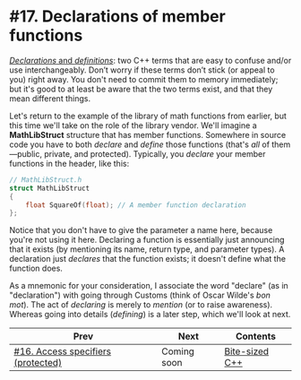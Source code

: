 # #17. Declarations of member functions

[*Declarations* and *definitions*](https://docs.microsoft.com/cpp/cpp/declarations-and-definitions-cpp): two C++ terms that are easy to confuse and/or use interchangeably. Don’t worry if these terms don’t stick (or appeal to you) right away. You don't need to commit them to memory immediately; but it's good to at least be aware that the two terms exist, and that they mean different things.

Let's return to the example of the library of math functions from earlier, but this time we'll take on the role of the library vendor. We'll imagine a **MathLibStruct** structure that has member functions. Somewhere in source code you have to both *declare* and *define* those functions (that's *all* of them&mdash;public, private, and protected). Typically, you *declare* your member functions in the header, like this:

```cpp
// MathLibStruct.h
struct MathLibStruct
{
    float SquareOf(float); // A member function declaration
};
```

Notice that you don't have to give the parameter a name here, because you're not using it here. Declaring a function is essentially just announcing that it exists (by mentioning its name, return type, and parameter types). A declaration just *declares* that the function exists; it doesn't define what the function does.

As a mnemonic for your consideration, I associate the word "declare" (as in "declaration") with going through Customs (think of Oscar Wilde's *bon mot*). The act of *declaring* is merely to *mention* (or to raise awareness). Whereas going into details (*defining*) is a later step, which we'll look at next.

|Prev|Next|Contents|
|-|-|-|
|[#16. Access specifiers (protected)](016.md)|Coming soon|[Bite-sized C++](../README.md)|
